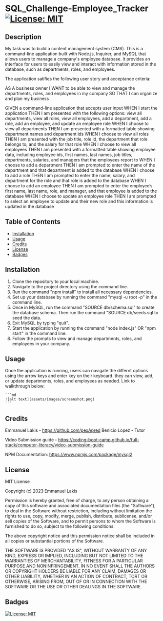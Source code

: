 # SQL_Challenge-Employee_Tracker [![License: MIT](https://img.shields.io/badge/License-MIT-yellow.svg)](https://opensource.org/licenses/MIT)

## Description

My task was to build a content management system (CMS). This is a command-line application built with Node.js, Inquirer, and MySQL that allows users to manage a company's employee database. It provides an interface for users to easily view and interact with information stored in the database, such as departments, roles, and employees.

The application satifies the following user story and acceptance criteria:

AS A business owner
I WANT to be able to view and manage the departments, roles, and employees in my company
SO THAT I can organize and plan my business

GIVEN a command-line application that accepts user input
WHEN I start the application
THEN I am presented with the following options: view all departments, view all roles, view all employees, add a department, add a role, add an employee, and update an employee role
WHEN I choose to view all departments
THEN I am presented with a formatted table showing department names and department ids
WHEN I choose to view all roles
THEN I am presented with the job title, role id, the department that role belongs to, and the salary for that role
WHEN I choose to view all employees
THEN I am presented with a formatted table showing employee data, including employee ids, first names, last names, job titles, departments, salaries, and managers that the employees report to
WHEN I choose to add a department
THEN I am prompted to enter the name of the department and that department is added to the database
WHEN I choose to add a role
THEN I am prompted to enter the name, salary, and department for the role and that role is added to the database
WHEN I choose to add an employee
THEN I am prompted to enter the employee’s first name, last name, role, and manager, and that employee is added to the database
WHEN I choose to update an employee role
THEN I am prompted to select an employee to update and their new role and this information is updated in the database

## Table of Contents

- [Installation](#installation)
- [Usage](#usage)
- [Credits](#credits)
- [License](#license)
- [Badges](#badges)

## Installation

1. Clone the repository to your local machine.
2. Navigate to the project directory using the command line.
3. Run the command "npm install" to install all necessary dependencies.
4. Set up your database by running the command "mysql -u root -p" in the command line.
5. Once in MySQL, run the command "SOURCE db/schema.sql" to create the database schema. Then run the command "SOURCE db/seeds.sql to seed the data.
6. Exit MySQL by typing "quit". 
7. Start the application by running the command "node index.js" OR "npm start" in the command line.
8. Follow the prompts to view and manage departments, roles, and employees in your company.

## Usage

Once the application is running, users can navigate the differnt options using the arrow keys and enter key on their keyboard. they can view, add, or update departments, roles, and employees as needed. Link to walkthrough below:


    ```md
    ![alt text](assets/images/screenshot.png)
    ```

## Credits

Emmanuel Lakis - https://github.com/pexApred
Benicio Lopez - Tutor

Video Submission guide - https://coding-boot-camp.github.io/full-stack/computer-literacy/video-submission-guide

NPM Documentation: https://www.npmjs.com/package/mysql2

## License

MIT License

Copyright (c) 2023 Emmanuel Lakis

Permission is hereby granted, free of charge, to any person obtaining a copy
of this software and associated documentation files (the "Software"), to deal
in the Software without restriction, including without limitation the rights
to use, copy, modify, merge, publish, distribute, sublicense, and/or sell
copies of the Software, and to permit persons to whom the Software is
furnished to do so, subject to the following conditions:

The above copyright notice and this permission notice shall be included in all
copies or substantial portions of the Software.

THE SOFTWARE IS PROVIDED "AS IS", WITHOUT WARRANTY OF ANY KIND, EXPRESS OR
IMPLIED, INCLUDING BUT NOT LIMITED TO THE WARRANTIES OF MERCHANTABILITY,
FITNESS FOR A PARTICULAR PURPOSE AND NONINFRINGEMENT. IN NO EVENT SHALL THE
AUTHORS OR COPYRIGHT HOLDERS BE LIABLE FOR ANY CLAIM, DAMAGES OR OTHER
LIABILITY, WHETHER IN AN ACTION OF CONTRACT, TORT OR OTHERWISE, ARISING FROM,
OUT OF OR IN CONNECTION WITH THE SOFTWARE OR THE USE OR OTHER DEALINGS IN THE
SOFTWARE.

## Badges

[![License: MIT](https://img.shields.io/badge/License-MIT-yellow.svg)](https://opensource.org/licenses/MIT)
